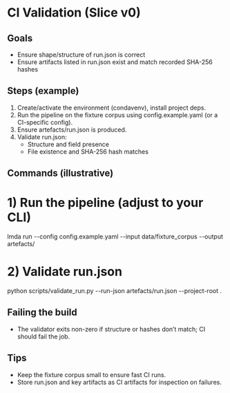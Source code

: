 # CI Validation (Slice v0)

## Goals
- Ensure shape/structure of run.json is correct
- Ensure artifacts listed in run.json exist and match recorded SHA-256 hashes

## Steps (example)
1) Create/activate the environment (condavenv), install project deps.
2) Run the pipeline on the fixture corpus using config.example.yaml (or a CI-specific config).
3) Ensure artefacts/run.json is produced.
4) Validate run.json:
    - Structure and field presence
    - File existence and SHA-256 hash matches

## Commands (illustrative)
# 1) Run the pipeline (adjust to your CLI)
lmda run --config config.example.yaml --input data/fixture_corpus --output artefacts/

# 2) Validate run.json
python scripts/validate_run.py --run-json artefacts/run.json --project-root .

## Failing the build
- The validator exits non-zero if structure or hashes don’t match; CI should fail the job.

## Tips
- Keep the fixture corpus small to ensure fast CI runs.
- Store run.json and key artifacts as CI artifacts for inspection on failures.